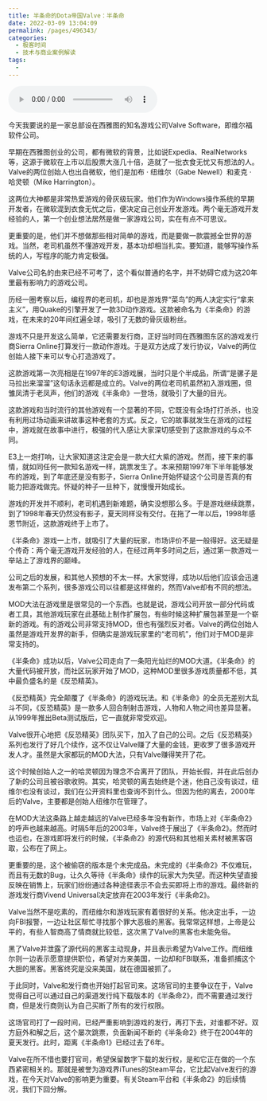 ```yaml
---
title: 半条命的Dota帝国Valve：半条命
date: 2022-03-09 13:04:09
permalink: /pages/496343/
categories:
  - 极客时间
  - 技术与商业案例解读
tags:
  - 
---
```

<audio title="056.半条命的Dota帝国Valve：半条命" src="https://static001.geekbang.org/resource/audio/76/73/76df52b909ff745e7fa79dbfaee61473.mp3" controls="controls"></audio> 
<p>今天我要说的是一家总部设在西雅图的知名游戏公司Valve Software，即维尔福软件公司。</p>
<p>早期在西雅图创业的公司，都有微软的背景，比如说Expedia、RealNetworks等，这源于微软在上市以后股票大涨几十倍，造就了一批衣食无忧又有想法的人。Valve的两位创始人也出自微软，他们是加布 · 纽维尔（Gabe Newell）和麦克 · 哈灵顿（Mike Harrington）。</p>
<p>这两位大神都是非常热爱游戏的骨灰级玩家。他们作为Windows操作系统的早期开发者，在微软混到衣食无忧之后，便决定自己创业开发游戏。两个毫无游戏开发经验的人，第一个创业想法居然是做一家游戏公司，实在有点不可思议。</p>
<p>更重要的是，他们并不想做那些相对简单的游戏，而是要做一款震撼全世界的游戏。当然，老司机虽然不懂游戏开发，基本功却相当扎实。要知道，能够写操作系统的人，写程序的能力肯定极强。</p>
<p>Valve公司名的由来已经不可考了，这个看似普通的名字，并不妨碍它成为这20年里最有影响力的游戏公司。</p>
<p>历经一圈考察以后，编程界的老司机，却也是游戏界“菜鸟”的两人决定实行“拿来主义”，用Quake的引擎开发了一款3D动作游戏。这款被命名为《半条命》的游戏，在未来的20年间红遍全球，吸引了无数的骨灰级粉丝。</p>
<!-- [[[read_end]]] -->
<p>游戏不只是开发这么简单，它还需要发行商，正好当时同在西雅图东区的游戏发行商Sierra Online打算发行一款动作游戏。于是双方达成了发行协议，Valve的两位创始人接下来可以专心打造游戏了。</p>
<p>这款游戏第一次亮相是在1997年的E3游戏展，当时只是个半成品，所谓“是骡子是马拉出来溜溜”这句话永远都是成立的。Valve的两位老司机虽然初入游戏圈，但雏凤清于老凤声，他们的游戏《半条命》一登场，就吸引了大量的目光。</p>
<p>这款游戏和当时流行的其他游戏有一个显著的不同，它既没有全场打打杀杀，也没有利用过场动画来讲故事这种老套的方式。反之，它的故事就发生在游戏的过程中，游戏就在故事中进行，极强的代入感让大家深切感受到了这款游戏的与众不同。</p>
<p>E3上一炮打响，让大家知道这注定会是一款大红大紫的游戏。然而，接下来的事情，就如同任何一款知名游戏一样，跳票发生了。本来预期1997年下半年能够发布的游戏，到了年底还是没有影子，Sierra Online开始怀疑这个公司是否真的有能力把游戏做完。怀疑的种子一旦种下，就慢慢开始成长。</p>
<p>游戏的开发并不顺利，老司机遇到新难题，确实没想那么多。于是游戏继续跳票，到了1998年春天仍然没有影子，夏天同样没有交付。在拖了一年以后，1998年感恩节附近，这款游戏终于上市了。</p>
<p>《半条命》游戏一上市，就吸引了大量的玩家，市场评价不是一般得好。这无疑是个传奇：两个毫无游戏开发经验的人，在经过两年多时间之后，通过第一款游戏一举站上了游戏界的巅峰。</p>
<p>公司之后的发展，和其他人预想的不太一样。大家觉得，成功以后他们应该会迅速发布第二个系列，很多游戏公司以往都是这样做的，然而Valve却有不同的想法。</p>
<p>MOD大法在游戏里是很常见的一个东西。也就是说，游戏公司开放一部分代码或者工具，其他游戏玩家在此基础上制作扩展包，有些时候这种扩展包甚至是一个崭新的游戏。有的游戏公司非常支持MOD，但也有强烈反对者。Valve的两位创始人虽然是游戏开发界的新手，但确实是游戏玩家里的“老司机”，他们对于MOD是非常支持的。</p>
<p>《半条命》成功以后，Valve公司走向了一条阳光灿烂的MOD大道。《半条命》的大量代码被开放，而社区玩家开始了MOD，这种MOD里很多游戏质量都不低，其中最负盛名的是《反恐精英》。</p>
<p>《反恐精英》完全颠覆了《半条命》的游戏玩法。和《半条命》的全员无差别大乱斗不同，《反恐精英》是一款多人回合制射击游戏，人物和人物之间也差异显著。从1999年推出Beta测试版后，它一直就非常受欢迎。</p>
<p>Valve很开心地把《反恐精英》团队买下，加入了自己的公司。之后《反恐精英》系列也发行了好几个续作，这不仅让Valve赚了大量的金钱，更收罗了很多游戏开发人才。虽然是大家都玩的MOD大法，只有Valve赚得笑开了花。</p>
<p>这个时候创始人之一的哈灵顿因为理念不合离开了团队，开始长假，并在此后创办了新的公司且被谷歌收购。其实，哈灵顿的离去始终是个迷，他自己没有谈过，纽维尔也没有谈过，我们在公开资料里也查询不到什么。但因为他的离去，2000年后的Valve，主要都是创始人纽维尔在管理了。</p>
<p>在MOD大法这条路上越走越远的Valve已经多年没有新作，市场上对《半条命2》的呼声也越来越高。时隔5年后的2003年，Valve终于展出了《半条命2》。然而时也运也，在游戏即将发行的时候，《半条命2》的源代码和其他相关素材被黑客窃取，公布在了网上。</p>
<p>更重要的是，这个被偷窃的版本是个未完成品。未完成的《半条命2》不仅难玩，而且有无数的Bug，让久久等待《半条命》续作的玩家大为失望。而这种失望直接反映在销售上，玩家们纷纷通过各种途径表示不会去买即将上市的游戏。最终新的游戏发行商Vivend Universal决定放弃在2003年发行《半条命2》。</p>
<p>Valve当然不是吃素的，而纽维尔和游戏玩家有着很好的关系。他决定出手，一边向FBI报警，一边让社区帮忙寻找那个罪大恶极的黑客。我常常这样想，上帝是公平的，有些人智商高了情商就比较低，这次黑了Valve的黑客也未能免俗。</p>
<p>黑了Valve并泄露了源代码的黑客主动现身，并且表示希望为Valve工作。而纽维尔则一边表示愿意提供职位，希望对方来美国，一边却和FBI联系，准备抓捕这个大胆的黑客。黑客终究是没来美国，就在德国被抓了。</p>
<p>于此同时，Valve和发行商也开始打起官司来。这场官司的主要争议在于，Valve觉得自己可以通过自己的渠道发行纯下载版本的《半条命2》，而不需要通过发行商，但是发行商则认为自己买断了所有的发行权限。</p>
<p>这场官司打了一段时间，已经严重影响到游戏的发行，再打下去，对谁都不好。双方庭外和解之后，这个屡次跳票，负面新闻不断的《半条命2》终于在2004年的夏天发行。此时，距离《半条命1》已经过去了6年。</p>
<p>Valve在所不惜也要打官司，希望保留数字下载的发行权，是和它正在做的一个东西紧密相关的。那就是被誉为游戏界iTunes的Steam平台，它比起Valve发行的游戏，在今天对Valve的影响更为重要。有关Steam平台和《半条命2》的后续情况，我们下回分解。</p>
<p></p>
